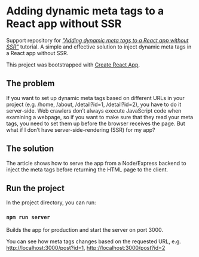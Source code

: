 # Adding dynamic meta tags to a React app without SSR 

Support repository for *["Adding dynamic meta tags to a React app without SSR"](https://blog.logrocket.com/adding-dynamic-meta-tags-react-app-without-ssr/)* tutorial.
A simple and effective solution to inject dynamic meta tags in a React app without SSR.

This project was bootstrapped with [Create React App](https://github.com/facebook/create-react-app).


## The problem
If you want to set up dynamic meta tags based on different URLs in your project (e.g. /home, /about, /detail?id=1, /detail?id=2), you have to do it server-side. 
Web crawlers don’t always execute JavaScript code when examining a webpage, so if you want to make sure that they read your meta tags, you need to set them up before the browser receives the page.
But what if I don’t have server-side-rendering (SSR) for my app? 

## The solution
The article shows how to serve the app from a Node/Express backend to inject the meta tags before returning the HTML page to the client.


## Run the project

In the project directory, you can run:

### `npm run server`

Builds the app for production and start the server on port 3000.

You can see how meta tags changes based on the requested URL, e.g. [http://localhost:3000/post?id=1](http://localhost:3000/post?id=1), [http://localhost:3000/post?id=2](http://localhost:3000/post?id=2) 

